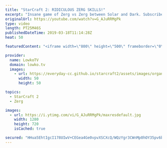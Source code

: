 ```yaml
---
title: "StarCraft 2: RIDICULOUS ZERG SKILLS!"
excerpt: "Insane game of Zerg vs Zerg between Solar and Dark. Subscribe for more videos: http://lowko.tv/youtube Nukes & Nydus worms: https://www.youtu.be/5qsgLgBABp0  The skill level is getting a little ridiculous in professional StarCraft 2. In this game both players are not just micro one or two fights at once,"
originalUrl: https://youtube.com/watch?v=G_AJuRRMgPk
type: video
length: PT25M46S
publishedDateTime: 2019-03-18T11:14:28Z
heat: 50

featuredContent: "<iframe width=\"800\" height=\"500\" frameborder=\"0\" src=\"https://www.youtube.com/embed/G_AJuRRMgPk\" allow=\"accelerometer; autoplay; encrypted-media; gyroscope; picture-in-picture\" allowfullscreen></iframe>"

provider:
  name: LowkoTV
  domain: lowko.tv
  images:
    - url: https://everyday-cc.github.io/starcraft2/assets/images/organizations/lowko.tv-50x50.jpg
      width: 50
      height: 50

topics:
  - StarCraft 2
  - Zerg

images:
  - url: https://i.ytimg.com/vi/G_AJuRRMgPk/maxresdefault.jpg
    width: 1280
    height: 720
    isCached: true

secured: "HHua5EhtIgcI178UIwV+CEGea4Ge0vpvXSCXcQ/WQzYgr3CWnMp0hOY35pv6b2asCQ69OdelKOH/F4b3gVu7BJtvd3Gj4hyeaWCYX+5Pp3hglLBiBNT4xHD3M7sAdZO2XGi1T4/WYwvzHhi88Cf9MKvXnjx26mv8z8Hh/9E0KbmcnjYs1M4YcOvgA8YxBW5GCzkvia87D/TlLNPvFUDv9UjQTLSipzacgpse+Urpw/yjkuKTeNhq9hfO0dptRzhScqMIhK9Im14k5y0Vb8DcqYPJh/TqyXO+TKVQDScM7T9EPj0m9+94//Znxuy8gOtxe4WPx/VpBrxLtw/zkvrd6YRS26kL57grllYBdvXtB/ee0P5xg3OkFg5iw0ve/RophMBx7R8kyPPETyhnyJvNHPNQsXr/p1qaoNZ3pldL8SQ=;zdlzJN2HmkiaYU5W7+aRsw=="
---
```


